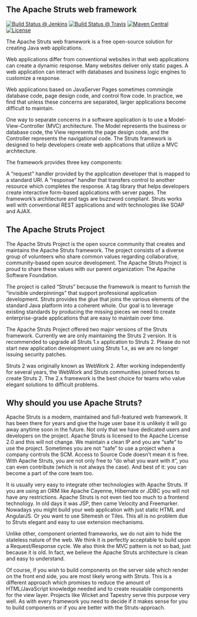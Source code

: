 The Apache Struts web framework
-------------------------------

[![Build Status @ Jenkins](https://builds.apache.org/buildStatus/icon?job=Struts-JDK7-master)](https://builds.apache.org/view/S-Z/view/Struts/job/Struts-JDK7-master/)
[![Build Status @ Travis](https://travis-ci.org/apache/struts.svg?branch=master)](https://travis-ci.org/apache/struts)
[![Maven Central](https://maven-badges.herokuapp.com/maven-central/org.apache.struts/struts2-core/badge.svg)](https://maven-badges.herokuapp.com/maven-central/org.apache.struts/struts2-core/)
[![License](http://img.shields.io/:license-apache-blue.svg)](http://www.apache.org/licenses/LICENSE-2.0.html)

The Apache Struts web framework is a free open-source solution for creating Java web applications.

Web applications differ from conventional websites in that web applications can create a dynamic response. Many websites deliver only static pages. A web application can interact with databases and business logic engines to customize a response.

Web applications based on JavaServer Pages sometimes commingle database code, page design code, and control flow code. In practice, we find that unless these concerns are separated, larger applications become difficult to maintain.

One way to separate concerns in a software application is to use a Model-View-Controller (MVC) architecture. The Model represents the business or database code, the View represents the page design code, and the Controller represents the navigational code. The Struts framework is designed to help developers create web applications that utilize a MVC architecture.

The framework provides three key components:

A “request” handler provided by the application developer that is mapped to a standard URI. A “response” handler that transfers control to another resource which completes the response. A tag library that helps developers create interactive form-based applications with server pages. The framework’s architecture and tags are buzzword compliant. Struts works well with conventional REST applications and with technologies like SOAP and AJAX.

The Apache Struts Project
-------------------------

The Apache Struts Project is the open source community that creates and maintains the Apache Struts framework. The project consists of a diverse group of volunteers who share common values regarding collaborative, community-based open source development. The Apache Struts Project is proud to share these values with our parent organization: The Apache Software Foundation.

The project is called “Struts” because the framework is meant to furnish the “invisible underpinnings” that support professional application development. Struts provides the glue that joins the various elements of the standard Java platform into a coherent whole. Our goal is to leverage existing standards by producing the missing pieces we need to create enterprise-grade applications that are easy to maintain over time.

The Apache Struts Project offered two major versions of the Struts framework. Currently we are only maintaining the Struts 2 version. It is recommended to upgrade all Struts 1.x application to Struts 2. Please do not start new application development using Struts 1.x, as we are no longer issuing security patches.

Struts 2 was originally known as WebWork 2. After working independently for several years, the WebWork and Struts communities joined forces to create Struts 2. The 2.x framework is the best choice for teams who value elegant solutions to difficult problems.

Why should you use Apache Struts?
---------------------------------

Apache Struts is a modern, maintained and full-featured web framework. It has been there for years and give the huge user base it is unlikely it will go away anytime soon in the future. Not only that we have dedicated users and developers on the project. Apache Struts is licensed to the Apache License 2.0 and this will not change. We maintain a clean IP and you are “safe” to use the project. Sometimes you are not “safe” to use a project when a company controls the SCM. Access to Source Code doesn’t mean it is free. With Apache Struts, you are not only free to “do what you want with it”, you can even contribute (which is not always the case). And best of it: you can become a part of the core team too.

It is usually very easy to integrate other technologies with Apache Struts. If you are using an ORM like Apache Cayenne, Hibernate or JDBC you will not have any restrictions. Apache Struts is not even tied too much to a frontend technology. In old days it was JSP, then came Velocity and Freemarker. Nowadays you might build your web application with just static HTML and AngularJS. Or you want to use Sitemesh or Tiles. This all is no problem due to Struts elegant and easy to use extension mechanisms.

Unlike other, component oriented frameworks, we do not aim to hide the stateless nature of the web. We think it is perfectly acceptable to build upon a Request/Response cycle. We also think the MVC pattern is not so bad, just because it is old. In fact, we believe the Apache Struts architecture is clean and easy to understand.

Of course, if you wish to build components on the server side which render on the front end side, you are most likely wrong with Struts. This is a different approach which promises to reduce the amount of HTML/JavaScript knowledge needed and to create reusable components for the view layer. Projects like Wicket and Tapestry serve this purpose very well. As with every framework you need to decide if it makes sense for you to build components or if you are better with the Struts-approach.
